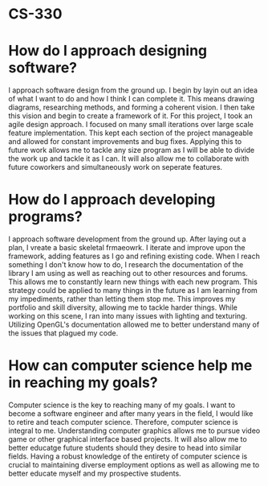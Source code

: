 # CS-330

# How do I approach designing software?

I approach software design from the ground up. I begin by layin out an idea of what I want to do and how I think I can complete it. This means drawing diagrams, researching methods, and forming a coherent vision. I then take this vision and begin to create a framework of it. For this project, I took an agile design approach. I focused on many small iterations over large scale feature implementation. This kept each section of the project manageable and allowed for constant improvements and bug fixes. Applying this to future work allows me to tackle any size program as I will be able to divide the work up and tackle it as I can. It will also allow me to collaborate with future coworkers and simultaneously work on seperate features. 

# How do I approach developing programs?

I approach software development from the ground up. After laying out a plan, I vreate a basic skeletal frmaeowrk. I iterate and improve upon the framework, adding features as I go and refining existing code. When I reach something I don't know how to do, I research the documentation of the library I am using as well as reaching out to other resources and forums. This allows me to constantly learn new things with each new program. This strategy could be applied to many things in the future as I am learning from my impediments, rather than letting them stop me. This improves my portfolio and skill diversity, allowing me to tackle harder things. While working on this scene, I ran into many issues with lighting and texturing. Utilizing OpenGL's documentation allowed me to better understand many of the issues that plagued my code.

# How can computer science help me in reaching my goals?

Computer science is the key to reaching many of my goals. I want to become a software engineer and after many years in the field, I would like to retire and teach computer science. Therefore, computer science is integral to me. Understanding computer graphics allows me to pursue video game or other graphical interface based projects. It will also allow me to better educatge future students should they desire to head into similar fields. Having a robust knowledge of the entirety of computer science is crucial to maintaining diverse employment options as well as allowing me to better educate myself and my prospective students.
